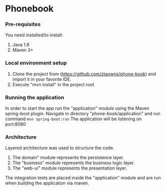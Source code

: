# Phonebook

### **Pre-requisites**
You need installed/to install: 
1. Java 1.8
2. Maven 3+

### **Local environment setup**
1. Clone the project from (https://github.com/ztaowns/phone-book) and import it in your favorite IDE.
2. Execute "mvn install" in the project root

### **Running the application**
In order to start the app run the "application" module using the Maven spring-boot plugin. Navigate in directory "phone-book/application" and run command ```mvn spring-boot:run```
The application will be listening on port:8080


### **Architecture**
Layered architecture was used to structure the code.
1. The domain" module represents the persistence layer.
2. The "business" module represents the business logic layer.
3. The "web-ui" module represents the presentation layer.

The integration tests are placed inside the "application" module and are run when building the application via maven.